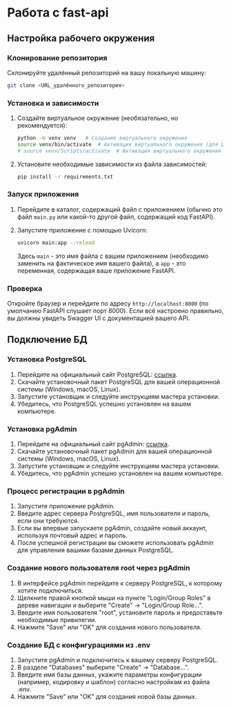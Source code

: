 # Работа с fast-api

## Настройка рабочего окружения

### Клонирование репозитория
Склонируйте удалённый репозиторий на вашу локальную машину:

```bash
git clone <URL_удалённого_репозитория>
```

### Установка и зависимости
1. Создайте виртуальное окружение (необязательно, но рекомендуется):
    ```bash
    python -m venv venv   # Создание виртуального окружения
    source venv/bin/activate  # Активация виртуального окружения (для Linux/Mac)
    # source venv/Scripts/activate  # Активация виртуального окружения (для Windows)
    ```

2. Установите необходимые зависимости из файла зависимостей:

    ```bash
    pip install -r requirements.txt
    ```
### Запуск приложения

1. Перейдите в каталог, содержащий файл с приложением (обычно это файл `main.py` или какой-то другой файл, содержащий код FastAPI).
2. Запустите приложение с помощью Uvicorn:

    ```bash
    uvicorn main:app --reload
    ```

   Здесь `main` - это имя файла с вашим приложением (необходимо заменить на фактическое имя вашего файла), а `app` - это переменная, содержащая ваше приложение FastAPI.

### Проверка

Откройте браузер и перейдите по адресу `http://localhost:8000` (по умолчанию FastAPI слушает порт 8000). Если всё настроено правильно, вы должны увидеть Swagger UI с документацией вашего API.


## Подключение БД

### Установка PostgreSQL

1. Перейдите на официальный сайт PostgreSQL: [ссылка](https://www.postgresql.org/download/).
2. Скачайте установочный пакет PostgreSQL для вашей операционной системы (Windows, macOS, Linux).
3. Запустите установщик и следуйте инструкциям мастера установки.
4. Убедитесь, что PostgreSQL успешно установлен на вашем компьютере.

### Установка pgAdmin

1. Перейдите на официальный сайт pgAdmin: [ссылка](https://www.pgadmin.org/download/).
2. Скачайте установочный пакет pgAdmin для вашей операционной системы (Windows, macOS, Linux).
3. Запустите установщик и следуйте инструкциям мастера установки.
4. Убедитесь, что pgAdmin успешно установлен на вашем компьютере.

### Процесс регистрации в pgAdmin

1. Запустите приложение pgAdmin.
2. Введите адрес сервера PostgreSQL, имя пользователя и пароль, если они требуются.
3. Если вы впервые запускаете pgAdmin, создайте новый аккаунт, используя почтовый адрес и пароль.
4. После успешной регистрации вы сможете использовать pgAdmin для управления вашими базами данных PostgreSQL.

### Создание нового пользователя root через pgAdmin

1. В интерфейсе pgAdmin перейдите к серверу PostgreSQL, к которому хотите подключиться.
2. Щелкните правой кнопкой мыши на пункте "Login/Group Roles" в дереве навигации и выберите "Create" -> "Login/Group Role...".
3. Введите имя пользователя "root", установите пароль и предоставьте необходимые привилегии.
4. Нажмите "Save" или "OK" для создания нового пользователя.

### Создание БД с конфигурациями из .env

1. Запустите pgAdmin и подключитесь к вашему серверу PostgreSQL.
2. В разделе "Databases" выберите "Create" -> "Database...".
3. Введите имя базы данных, укажите параметры конфигурации (например, кодировку и шаблон) согласно настройкам из файла .env.
4. Нажмите "Save" или "OK" для создания новой базы данных.